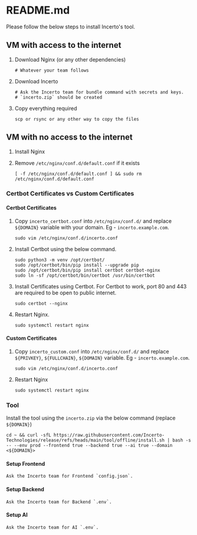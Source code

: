 # README.md

Please follow the below steps to install Incerto's tool.

## VM with access to the internet

1. Download Nginx (or any other dependencies)
    ```
    # Whatever your team follows
    ```
 
2. Download Incerto
    ```
    # Ask the Incerto team for bundle command with secrets and keys.
    # `incerto.zip` should be created
    ```

3. Copy everything required
    ```
    scp or rsync or any other way to copy the files
    ```

## VM with no access to the internet

1. Install Nginx

2. Remove `/etc/nginx/conf.d/default.conf` if it exists
    ```
    [ -f /etc/nginx/conf.d/default.conf ] && sudo rm /etc/nginx/conf.d/default.conf
    ```

### Certbot Certificates vs Custom Certificates

#### Certbot Certificates

1. Copy `incerto_certbot.conf` into `/etc/nginx/conf.d/` and replace `${DOMAIN}` variable with your domain. Eg - `incerto.example.com`.
    ```
    sudo vim /etc/nginx/conf.d/incerto.conf
    ```

2. Install Certbot using the below command.
    ```
    sudo python3 -m venv /opt/certbot/
    sudo /opt/certbot/bin/pip install --upgrade pip
    sudo /opt/certbot/bin/pip install certbot certbot-nginx
    sudo ln -sf /opt/certbot/bin/certbot /usr/bin/certbot
    ```

3. Install Certificates using Certbot. For Certbot to work, port 80 and 443 are required to be open to public internet.
    ```
    sudo certbot --nginx
    ```

4. Restart Nginx.
    ```
    sudo systemctl restart nginx
    ```

#### Custom Certificates

1. Copy `incerto_custom.conf` into `/etc/nginx/conf.d/` and replace `${PRIVKEY}`, `${FULLCHAIN}`, `${DOMAIN}` variable. Eg - `incerto.example.com`.
    ```
    sudo vim /etc/nginx/conf.d/incerto.conf
    ```

2. Restart Nginx
    ```
    sudo systemctl restart nginx
    ```

### Tool

Install the tool using the `incerto.zip` via the below command (replace `${DOMAIN}`)
```
cd ~ && curl -sfL https://raw.githubusercontent.com/Incerto-Technologies/release/refs/heads/main/tool/offline/install.sh | bash -s -- --env prod --frontend true --backend true --ai true --domain <${DOMAIN}>
```

#### Setup Frontend 

```
Ask the Incerto team for Frontend `config.json`.
```

#### Setup Backend

```
Ask the Incerto team for Backend `.env`.
```

#### Setup AI

```
Ask the Incerto team for AI `.env`.
```